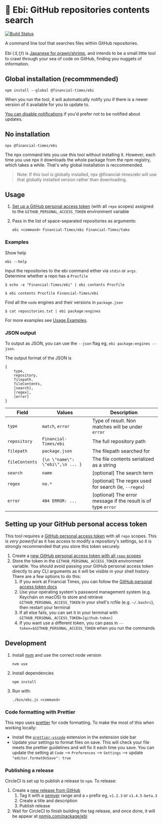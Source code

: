 # 🦐 Ebi: GitHub repositories contents search

<a href="https://circleci.com/gh/Financial-Times/ebi/tree/master">
	<img alt="Build Status" src="https://circleci.com/gh/Financial-Times/ebi/tree/master.svg?style=svg">
</a>

A command line tool that searches files within GitHub repositories.

Ebi (えび) is [Japanese for prawn/shrimp](https://translate.google.com/#view=home&op=translate&sl=en&tl=ja&text=Prawn), and intends to be a small little tool to crawl through your sea of code on GitHub, finding you nuggets of information.

## Global installation (recommmended)

`npm install --global @financial-times/ebi`

When you run the tool, it will automatically notify you if there is a newer version of it available for you to update to.

[You can disable notifications](https://www.npmjs.com/package/update-notifier#user-settings) if you'd prefer not to be notified about updates.

## No installation

`npx @financial-times/ebi`

The npx command lets you use this tool without installing it. However, each time you use npx it downloads the whole package from the npm registry, which takes a while. That's why global installation is reccommended.

> Note: If this tool is globally installed, npx @financial-times/ebi will use that globally installed version rather than downloading.

## Usage

1.  [Set up a GitHub personal access token](#setting-up-your-github-personal-access-token) (with all `repo` scopes) assigned to the `GITHUB_PERSONAL_ACCESS_TOKEN` environment variable

2.  Pass in the list of space-separated repositories as arguments:

        ebi <command> Financial-Times/ebi Financial-Times/tako

### Examples

Show help

    ebi --help

Input the repositories to the ebi command either via `stdin` or `args`.
Determine whether a repo has a `Procfile`

```
$ echo -e "Financial-Times/ebi" | ebi contents Procfile
```

```
$ ebi contents Procfile Financial-Times/ebi
```

Find all the `node` engines and their versions in `package.json`

```
$ cat repositories.txt | ebi package:engines
```

For more examples see [Usage Examples](https://github.com/Financial-Times/ebi/wiki/Usage-Examples).

### JSON output

To output as JSON, you can use the `--json` flag eg, `ebi package:engines --json`.

The output format of the JSON is

```
{
    type,
    repository,
    filepath,
    fileContents,
    [search],
    [regex],
    [error]
}
```

| Field          | Values                           | Description                                                   |
| -------------- | -------------------------------- | ------------------------------------------------------------- |
| `type`         | `match`, `error`                 | Type of result. Non matches will be under `error`             |
| `repository`   | `Financial-Times/ebi`            | The full repository path                                      |
| `filepath`     | `package.json`                   | The filepath searched for                                     |
| `fileContents` | `{\n \"name\": \"ebi\",\n ... }` | The file contents serialized as a string                      |
| `search`       | `name`                           | [optional] The search term                                    |
| `regex`        | `no.*`                           | [optional] The regex used for search (ie, `--regex`)          |
| `error`        | `404 ERROR: ...`                 | [optional] The error message if the result is of type `error` |

## Setting up your GitHub personal access token

This tool requires a [GitHub personal access token](https://help.github.com/articles/creating-a-personal-access-token-for-the-command-line/) with all `repo` scopes. This is _very powerful_ as it has access to modify a repository's settings, so it is strongly recommended that you store this token securely.

1. Create a [new GitHub personal access token with all `repo` scopes](https://github.com/settings/tokens/new?description=Ebi%20CLI&scopes=repo)
2. Store the token in the `GITHUB_PERSONAL_ACCESS_TOKEN` environment variable. You should avoid passing your GitHub personal access token directly to any CLI arguments as it will be visible in your shell history. There are a few options to do this:
    1. If you work at Financial Times, you can follow the [GitHub personal access token docs](https://github.com/Financial-Times/next/wiki/How-to-store-and-access-a-GitHub-personal-access-token-securely)
    2. Use your operating system's password management system (e.g. Keychain on macOS) to store and retrieve `GITHUB_PERSONAL_ACCESS_TOKEN` in your shell's rcfile (e.g. `~/.bashrc`), then restart your terminal
    3. If all else fails, you can set it in your terminal with `GITHUB_PERSONAL_ACCESS_TOKEN=[github-token]`
    4. If you want use a different token, you can pass in `--token=$GITHUB_PERSONAL_ACCESS_TOKEN` when you run the commands

## Development

1.  Install [nvm](https://github.com/creationix/nvm) and use the correct node version

        nvm use

1.  Install dependencies

        npm install

1.  Run with:

        ./bin/ebi.js <command>

### Code formatting with Prettier

This repo uses [prettier](https://prettier.io/) for code formatting. To make the most of this when working locally:

-   Install the [`prettier-vscode`](https://marketplace.visualstudio.com/items?itemName=esbenp.prettier-vscode) extension in the extension side bar
-   Update your settings to format files on save. This will check your file meets the prettier guidelines and will fix it each time you save. You can update the setting at `Code` --> `Preferences` --> `Settings` --> update `"editor.formatOnSave": true`

### Publishing a release

CircleCI is set up to publish a release to `npm`. To release:

1. Create a [new release from GitHub](https://github.com/Financial-Times/ebi/releases/new)
    1. Tag it with a [semver](https://semver.org/) range and a `v` prefix eg, `v1.2.3` or `v1.4.5-beta.3`
    2. Create a title and description
    3. Publish release
2. Wait for CircleCI to finish building the tag release, and once done, it will be appear at [npmjs.com/package/ebi](https://www.npmjs.com/package/ebi)
